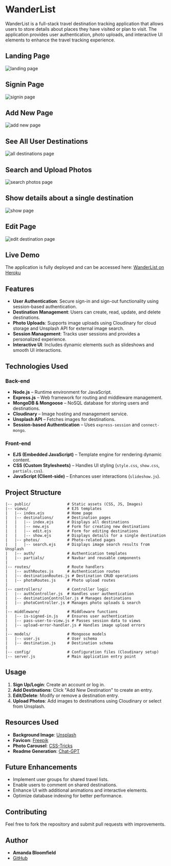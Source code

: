 # WanderList

WanderList is a full-stack travel destination tracking application that allows users to store details about places they have visited or plan to visit. The application provides user authentication, photo uploads, and interactive UI elements to enhance the travel tracking experience.

## Landing Page

![landing page][def]

## Signin Page

![signin page](public/images/image-1.png)

## Add New Page

![add new page](public/images/image-2.png)

## See All User Destinations

![all destinations page](public/images/all.png)

## Search and Upload Photos

![search photos page](public/images/image-3.png)

## Show details about a single destination

![show page](public/images/image-4.png)

## Edit Page

![edit destination page](public/images/image-5.png)

## Live Demo

The application is fully deployed and can be accessed here:
[WanderList on Heroku](https://wanderlist-e7bb02f51821.herokuapp.com/)

## Features

- **User Authentication**: Secure sign-in and sign-out functionality using session-based authentication.
- **Destination Management**: Users can create, read, update, and delete destinations.
- **Photo Uploads**: Supports image uploads using Cloudinary for cloud storage and Unsplash API for external image search.
- **Session Management**: Tracks user sessions and provides a personalized experience.
- **Interactive UI**: Includes dynamic elements such as slideshows and smooth UI interactions.

## Technologies Used

### **Back-end**

- **Node.js** – Runtime environment for JavaScript.
- **Express.js** – Web framework for routing and middleware management.
- **MongoDB & Mongoose** – NoSQL database for storing users and destinations.
- **Cloudinary** – Image hosting and management service.
- **Unsplash API** – Fetches images for destinations.
- **Session-based Authentication** – Uses `express-session` and `connect-mongo`.

### **Front-end**

- **EJS (Embedded JavaScript)** – Template engine for rendering dynamic content.
- **CSS (Custom Stylesheets)** – Handles UI styling (`style.css`, `show.css`, `partials.css`).
- **JavaScript (Client-side)** – Enhances user interactions (`slideshow.js`).

## Project Structure

```
|-- public/                # Static assets (CSS, JS, Images)
|-- views/                 # EJS templates
|   |-- index.ejs          # Home page
|   |-- destinations/      # Destination pages
|   |   |-- index.ejs      # Displays all destinations
|   |   |-- new.ejs        # Form for creating new destinations
|   |   |-- edit.ejs       # Form for editing destinations
|   |   |-- show.ejs       # Displays details for a single destination
|   |-- photos/            # Photo-related pages
|   |   |-- search.ejs     # Displays image search results from Unsplash
|   |-- auth/              # Authentication templates
|   |-- partials/          # Navbar and reusable components
|
|-- routes/                # Route handlers
|   |-- authRoutes.js      # Authentication routes
|   |-- destinationRoutes.js # Destination CRUD operations
|   |-- photoRoutes.js     # Photo upload routes
|
|-- controllers/           # Controller logic
|   |-- authController.js  # Handles user authentication
|   |-- destinationController.js # Manages destinations
|   |-- photoController.js # Manages photo uploads & search
|
|-- middleware/            # Middleware functions
|   |-- is-signed-in.js    # Ensures user authentication
|   |-- pass-user-to-view.js # Passes session data to views
|   |-- upload-error-handler.js # Handles image upload errors
|
|-- models/                # Mongoose models
|   |-- user.js            # User schema
|   |-- destination.js     # Destination schema
|
|-- config/                # Configuration files (Cloudinary setup)
|-- server.js              # Main application entry point
```

## Usage

1. **Sign Up/Login**: Create an account or log in.
2. **Add Destinations**: Click "Add New Destination" to create an entry.
3. **Edit/Delete**: Modify or remove a destination entry.
4. **Upload Photos**: Add images to destinations using Cloudinary or select from Unsplash.

## Resources Used

- **Background Image**: [Unsplash](https://unsplash.com/photos/birds-eye-photography-of-shoreline-3RicCdnXfHs)
- **Favicon**: [Freepik](https://www.freepik.com/icon/map_1595818)
- **Photo Carousel**: [CSS-Tricks](https://css-tricks.com/css-only-carousel/)
- **Readme Generation**: [Chat-GPT](https://chatgpt.com/)

## Future Enhancements

- Implement user groups for shared travel lists.
- Enable users to comment on shared destinations.
- Enhance UI with additional animations and interactive elements.
- Optimize database indexing for better performance.

## Contributing

Feel free to fork the repository and submit pull requests with improvements.

## Author

- **Amanda Bloomfield**
- [GitHub](https://github.com/abl00mfield/wanderlist)

[def]: /public/images/image.png

